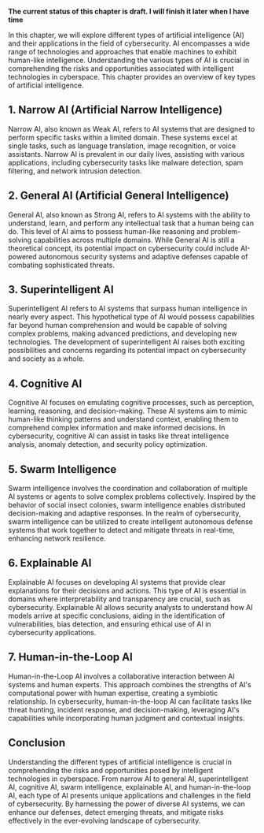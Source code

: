 **The current status of this chapter is draft. I will finish it later when I have time**

In this chapter, we will explore different types of artificial intelligence (AI) and their applications in the field of cybersecurity. AI encompasses a wide range of technologies and approaches that enable machines to exhibit human-like intelligence. Understanding the various types of AI is crucial in comprehending the risks and opportunities associated with intelligent technologies in cyberspace. This chapter provides an overview of key types of artificial intelligence.

**1. Narrow AI (Artificial Narrow Intelligence)**
-------------------------------------------------

Narrow AI, also known as Weak AI, refers to AI systems that are designed to perform specific tasks within a limited domain. These systems excel at single tasks, such as language translation, image recognition, or voice assistants. Narrow AI is prevalent in our daily lives, assisting with various applications, including cybersecurity tasks like malware detection, spam filtering, and network intrusion detection.

**2. General AI (Artificial General Intelligence)**
---------------------------------------------------

General AI, also known as Strong AI, refers to AI systems with the ability to understand, learn, and perform any intellectual task that a human being can do. This level of AI aims to possess human-like reasoning and problem-solving capabilities across multiple domains. While General AI is still a theoretical concept, its potential impact on cybersecurity could include AI-powered autonomous security systems and adaptive defenses capable of combating sophisticated threats.

**3. Superintelligent AI**
--------------------------

Superintelligent AI refers to AI systems that surpass human intelligence in nearly every aspect. This hypothetical type of AI would possess capabilities far beyond human comprehension and would be capable of solving complex problems, making advanced predictions, and developing new technologies. The development of superintelligent AI raises both exciting possibilities and concerns regarding its potential impact on cybersecurity and society as a whole.

**4. Cognitive AI**
-------------------

Cognitive AI focuses on emulating cognitive processes, such as perception, learning, reasoning, and decision-making. These AI systems aim to mimic human-like thinking patterns and understand context, enabling them to comprehend complex information and make informed decisions. In cybersecurity, cognitive AI can assist in tasks like threat intelligence analysis, anomaly detection, and security policy optimization.

**5. Swarm Intelligence**
-------------------------

Swarm intelligence involves the coordination and collaboration of multiple AI systems or agents to solve complex problems collectively. Inspired by the behavior of social insect colonies, swarm intelligence enables distributed decision-making and adaptive responses. In the realm of cybersecurity, swarm intelligence can be utilized to create intelligent autonomous defense systems that work together to detect and mitigate threats in real-time, enhancing network resilience.

**6. Explainable AI**
---------------------

Explainable AI focuses on developing AI systems that provide clear explanations for their decisions and actions. This type of AI is essential in domains where interpretability and transparency are crucial, such as cybersecurity. Explainable AI allows security analysts to understand how AI models arrive at specific conclusions, aiding in the identification of vulnerabilities, bias detection, and ensuring ethical use of AI in cybersecurity applications.

**7. Human-in-the-Loop AI**
---------------------------

Human-in-the-Loop AI involves a collaborative interaction between AI systems and human experts. This approach combines the strengths of AI's computational power with human expertise, creating a symbiotic relationship. In cybersecurity, human-in-the-loop AI can facilitate tasks like threat hunting, incident response, and decision-making, leveraging AI's capabilities while incorporating human judgment and contextual insights.

**Conclusion**
--------------

Understanding the different types of artificial intelligence is crucial in comprehending the risks and opportunities posed by intelligent technologies in cyberspace. From narrow AI to general AI, superintelligent AI, cognitive AI, swarm intelligence, explainable AI, and human-in-the-loop AI, each type of AI presents unique applications and challenges in the field of cybersecurity. By harnessing the power of diverse AI systems, we can enhance our defenses, detect emerging threats, and mitigate risks effectively in the ever-evolving landscape of cybersecurity.
